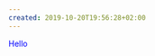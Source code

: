 ```yaml
---
created: 2019-10-20T19:56:28+02:00
---
```


<style
  type="text/css">
h1 {color:red;}

p {color:blue;}
</style>

Hello